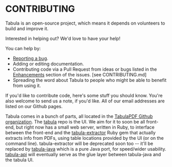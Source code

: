 CONTRIBUTING
============

Tabula is an open-source project, which means it depends on volunteers to build and improve it.

Interested in helping out? We'd love to have your help!

You can help by:

- [Reporting a bug](https://github.com/jazzido/tabula).
- Adding or editing documentation.
- Contributing code via a Pull Request from ideas or bugs listed in the [Enhancements](https://github.com/tabulapdf/tabula/labels/enhancement) section of the issues. [see CONTRIBUTING.md]
- Spreading the word about Tabula to people who might be able to benefit from using it.

If you'd like to contribute code, here's some stuff you should know. You're also welcome to send us a note, if you'd like. All of our email addresses are listed on our Github pages.

Tabula comes in a bunch of parts, all located in the [TabulaPDF Github organization](github.com/tabulapdf). The [tabula](https://github.com/tabulapdf/tabula) repo is the UI. We aim for it to soon be all front-end, but right now has a small web server, written in Ruby, to interface between the front-end and the [tabula-extractor](https://github.com/tabulapdf/tabula-extractor/) Ruby gem that actually extracts info from PDFs, using table locations provided by the UI (or on the command line). tabula-extractor will be deprecated soon too -- it'll be replaced by [tabula-java](https://github.com/tabulapdf/tabula-java/) which is a pure Java port, for speed/wider usability. [tabula-api](https://github.com/tabulapdf/tabula-api/) will eventually serve as the glue layer between tabula-java and the tabula UI.
